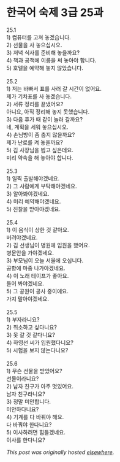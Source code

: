 # 한국어 숙제 3급 25과

<p>25.1<br>1) 컴퓨터를 고쳐 놓겠습니다.<br>2) 선물을 사 놓으십시오.<br>3) 저녁 식사를 준비해 놓을까요?<br>4) 책과 공책에 이름을 써 놓아야 합니다.<br>5) 호텔을 예약해 놓지 않았습니다.<br><br>25.2<br>1) 저는 바빠서 표를 사러 갈 시간이 없어요.<br>제가 기차표를 사 놓겠습니다.<br>2) 서류 정리를 끝냈어요?<br>아니요, 아직 정리해 놓지 못했습니다.<br>3) 다음 휴가 때 같이 놀러 갈까요?<br>네, 계획을 세워 놓으십시오.<br>4) 손님방이 좀 춥지 않을까요?<br>제가 난로를 켜 놓을까요?<br>5) 김 사장님을 뵙고 싶은데요.<br>미리 약속을 해 놓아야 합니다.<br><br>25.3<br>1) 일찍 출발해야겠네요.<br>2) 그 사람에게 부탁해야겠네요.<br>3) 알아봐야겠네요.<br>4) 미리 예약해야겠네요.<br>5) 진찰을 받아야겠네요.<br><br>25.4<br>1) 이 음식이 상한 것 같아요.<br>버려야겠네요.<br>2) 김 선생님이 병원에 입원을 했어요.<br>병문안을 가야겠네요.<br>3) 부모님이 오늘 서울에 오십니다.<br>공항에 마중 나가야겠네요.<br>4) 이 노래 테이프가 좋아요.<br>들어 봐야겠네요.<br>5) 그 공원이 공사 중이에요.<br>가지 말아야겠네요.<br><br>25.5<br>1) 부자라니요?<br>2) 취소하고 싶다니요?<br>3) 못 갈 것 같다니요?<br>4) 하영선 씨가 입원했다니요?<br>5) 시험을 보지 않는다니요?<br><br>25.6<br>1) 무슨 선물을 받았어요?<br>선물이라니요?<br>2) 남자 친구가 아주 멋있어요.<br>남자 친구라니요?<br>3) 정말 미안합니다.<br>미안하다니요?<br>4) 기계를 다 바꿔야 해요.<br>다 바꿔야 한다니요?<br>5) 이사하려면 힘들겠네요.<br>이사를 한다니요?</p>


*This post was originally hosted [elsewhere](http://planspace.blogspot.com/2009/05/3-25.html).*
